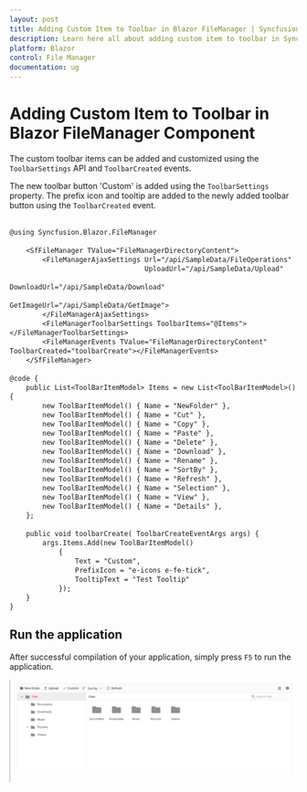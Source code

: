 ```yaml
---
layout: post
title: Adding Custom Item to Toolbar in Blazor FileManager | Syncfusion
description: Learn here all about adding custom item to toolbar in Syncfusion Blazor FileManager component and more.
platform: Blazor
control: File Manager
documentation: ug
---
```


# Adding Custom Item to Toolbar in Blazor FileManager Component

The custom toolbar items can be added and customized using the `ToolbarSettings` API and `ToolbarCreated` events.

The new toolbar button 'Custom' is added using the `ToolbarSettings` property. The prefix icon and tooltip are added to the newly added toolbar button using the `ToolbarCreated` event.

```cshtml

@using Syncfusion.Blazor.FileManager

    <SfFileManager TValue="FileManagerDirectoryContent">
        <FileManagerAjaxSettings Url="/api/SampleData/FileOperations"
                                 UploadUrl="/api/SampleData/Upload"
                                 DownloadUrl="/api/SampleData/Download"
                                 GetImageUrl="/api/SampleData/GetImage">
        </FileManagerAjaxSettings>
        <FileManagerToolbarSettings ToolbarItems="@Items"></FileManagerToolbarSettings>
        <FileManagerEvents TValue="FileManagerDirectoryContent" ToolbarCreated="toolbarCreate"></FileManagerEvents>
    </SfFileManager>

@code {
    public List<ToolBarItemModel> Items = new List<ToolBarItemModel>(){
        new ToolBarItemModel() { Name = "NewFolder" },
        new ToolBarItemModel() { Name = "Cut" },
        new ToolBarItemModel() { Name = "Copy" },
        new ToolBarItemModel() { Name = "Paste" },
        new ToolBarItemModel() { Name = "Delete" },
        new ToolBarItemModel() { Name = "Download" },
        new ToolBarItemModel() { Name = "Rename" },
        new ToolBarItemModel() { Name = "SortBy" },
        new ToolBarItemModel() { Name = "Refresh" },
        new ToolBarItemModel() { Name = "Selection" },
        new ToolBarItemModel() { Name = "View" },
        new ToolBarItemModel() { Name = "Details" },
    };

    public void toolbarCreate( ToolbarCreateEventArgs args) {
        args.Items.Add(new ToolBarItemModel()
            {
                Text = "Custom",
                PrefixIcon = "e-icons e-fe-tick",
                TooltipText = "Test Tooltip"
            });
    }
}

```

## Run the application

After successful compilation of your application, simply press `F5` to run the application.



![Blazor FileManger displays Custom Item in Toolbar](../images/blazor-filemanager-custom-item-in-toolbar.png)